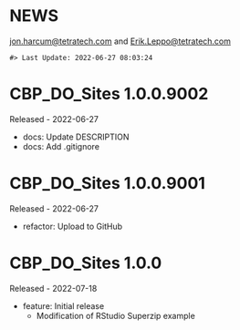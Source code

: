 NEWS
================
<jon.harcum@tetratech.com> and <Erik.Leppo@tetratech.com>

<!-- NEWS.md is generated from NEWS.Rmd. Please edit that file -->

    #> Last Update: 2022-06-27 08:03:24

# CBP_DO_Sites 1.0.0.9002

Released - 2022-06-27

-   docs: Update DESCRIPTION
-   docs: Add .gitignore

# CBP_DO_Sites 1.0.0.9001

Released - 2022-06-27

-   refactor: Upload to GitHub

# CBP_DO_Sites 1.0.0

Released - 2022-07-18

-   feature: Initial release
    -   Modification of RStudio Superzip example
